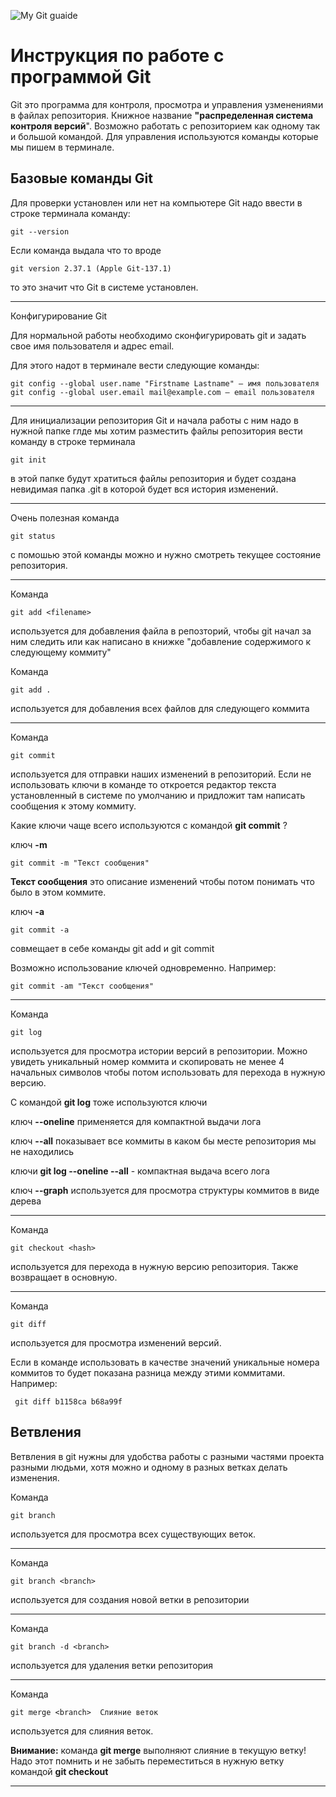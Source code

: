 

![My Git guaide](main.gif)



# Инструкция по работе с программой Git

Git это программа для контроля, просмотра и управления узменениями в файлах репозитория. Книжное название **"распределенная система контроля версий**". Возможно работать с репозиторием как одному так и большой командой. Для управления используются команды которые мы пишем в терминале. 

## Базовые команды Git

Для проверки установлен или нет на компьютере Git надо ввести в строке терминала команду:

    git --version

Если команда выдала что то вроде 

    git version 2.37.1 (Apple Git-137.1)

то это значит что Git в системе установлен.

___

Конфигурирование Git

Для нормальной работы необходимо сконфигурировать git и задать свое имя пользователя и адрес email. 

Для этого надот в терминале вести следующие команды:

    git config --global user.name "Firstname Lastname" — имя пользователя
    git config --global user.email mail@example.com — email пользователя

___


Для инициализации репозитория Git и начала работы с ним надо в нужной папке глде мы хотим разместить файлы репозитория вести команду в строке терминала

    git init

в этой папке будут хратиться файлы репозитория и будет создана невидимая папка .git в которой будет вся история изменений.

___

Очень полезная команда

    git status

c помошью этой команды можно и нужно смотреть текущее состояние репозитория. 

___

Команда 

    git add <filename>

используется для добавления файла в репозторий, чтобы git начал за ним следить или как написано в книжке "добавление содержимого к следующему коммиту"

Команда 

    git add .	

используется для добавления всех файлов для следующего коммита

___

Команда

    git commit

используется для отправки наших изменений в репозиторий. Если не использовать ключи в команде то откроется редактор текста установленный в системе по умолчанию и придложит там написать сообщения к этому коммиту.

Какие ключи чаще всего используются с командой **git commit** ?

ключ **-m**

    git commit -m "Текст сообщения"

**Текст сообщения** это описание изменений чтобы потом понимать что было в этом коммите.

ключ **-a**

    git commit -a

совмещает в себе команды git add и git commit

Возможно использование ключей одновременно. Например:

    git commit -am "Текст сообщения"

___

Команда 

    git log

используется для просмотра истории версий в репозитории. Можно увидеть уникальный номер коммита и скопировать не менее 4 начальных символов чтобы потом использовать для перехода в нужную версию.

С командой **git log** тоже используются ключи

ключ **--oneline** применяется для компактной выдачи лога

ключ **--all** показывает все коммиты в каком бы месте репозитория мы не находились

ключи **git log --oneline --all** - компактная выдача всего лога

ключ __--graph__ используется для просмотра структуры коммитов в виде дерева

___

 Команда 

    git checkout <hash>

используется для перехода в нужную версию репозитория. Также возвращает в основную. 

___

Команда 

    git diff

используется для просмотра изменений версий.

Если в команде использовать в качестве значений уникальные номера коммитов то будет показана разница между этими коммитами. Например:

     git diff b1158ca b68a99f     

   



## Ветвления

Ветвления в git нужны для удобства работы с разными частями проекта разными людьми, хотя можно и одному в разных ветках делать изменения. 

Команда


    git branch	
    
используется для просмотра всех существующих веток.

___

Команда

    git branch <branch>

используется для создания новой ветки в репозитории

___

Команда

    git branch -d <branch>

используется для удаления ветки репозитория

___

Команда

    git merge <branch>	Слияние веток

используется для слияния веток. 

__Внимание:__ команда __git merge__ выполняют слияние в текущую ветку! Надо этот помнить и не забыть переместиться в нужную ветку командой __git checkout__

___




